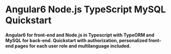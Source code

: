 # Angular6 Node.js TypeScript MySQL Quickstart
#### Angular6 for front-end and Node.js in Typescript with TypeORM and MySQL for back-end. Quickstart with authorization, personalized front-end pages for each user role and multilanguage included.